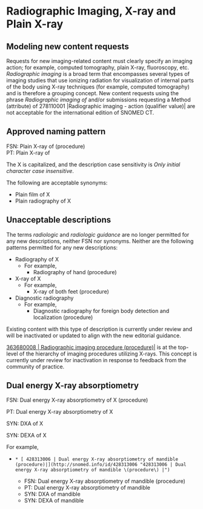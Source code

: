 # Radiographic Imaging, X-ray and Plain X-ray

## Modeling new content requests

Requests for new imaging-related content must clearly specify an imaging action; for example, computed tomography, plain X-ray, fluoroscopy, etc.  
_Radiographic imaging_ is a broad term that encompasses several types of imaging studies that use ionizing radiation for visualization of internal parts of the body using X-ray techniques (for example, computed tomography) and is therefore a grouping concept. New content requests using the phrase _Radiographic imaging of_ and/or submissions requesting a Method (attribute) of 278110001 |Radiographic imaging - action (qualifier value)| are not acceptable for the international edition of SNOMED CT.

## Approved naming pattern

FSN: Plain X-ray of <body structure> (procedure)  
PT: Plain X-ray of <body structure>

The X is capitalized, and the description case sensitivity is _Only initial character case insensitive_.

The following are acceptable synonyms:

  * Plain film of X
  * Plain radiography of X

## Unacceptable descriptions

The terms _radiologic_ and _radiologic guidance_ are no longer permitted for any new descriptions, neither FSN nor synonyms. Neither are the following patterns permitted for any new descriptions:

  * Radiography of X
    * For example, 
      * Radiography of hand (procedure)
  * X-ray of X
    * For example, 
      * X-ray of both feet (procedure)
  * Diagnostic radiography
    * For example, 
      * Diagnostic radiography for foreign body detection and localization (procedure)

Existing content with this type of description is currently under review and will be inactivated or updated to align with the new editorial guidance.

[ 363680008 | Radiographic imaging procedure (procedure)|](http://snomed.info/id/363680008 "363680008 | Radiographic imaging procedure \(procedure\) |") is at the top-level of the hierarchy of imaging procedures utilizing X-rays. This concept is currently under review for inactivation in response to feedback from the community of practice.

## Dual energy X-ray absorptiometry

FSN: Dual energy X-ray absorptiometry of X (procedure) 

PT: Dual energy X-ray absorptiometry of X

SYN: DXA of X

SYN: DEXA of X

For example,

  *     * [ 428313006 | Dual energy X-ray absorptiometry of mandible (procedure)|](http://snomed.info/id/428313006 "428313006 | Dual energy X-ray absorptiometry of mandible \(procedure\) |")
      * FSN: Dual energy X-ray absorptiometry of mandible (procedure)
      * PT: Dual energy X-ray absorptiometry of mandible
      * SYN: DXA of mandible
      * SYN: DEXA of mandible

